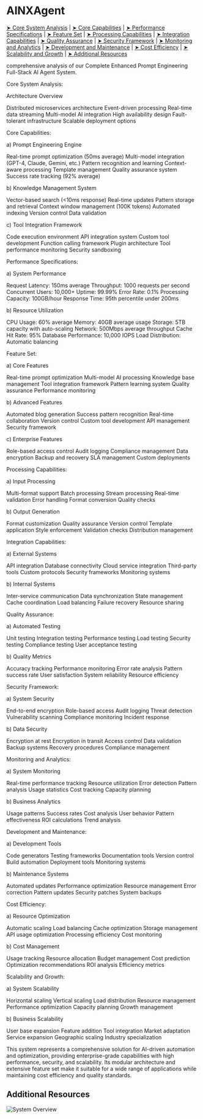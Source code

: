 # AINXAgent

[➤ Core System Analysis](#core-system-analysis) | 
[➤ Core Capabilities](#core-capabilities) | 
[➤ Performance Specifications](#performance-specifications) | 
[➤ Feature Set](#feature-set) | 
[➤ Processing Capabilities](#processing-capabilities) | 
[➤ Integration Capabilities](#integration-capabilities) | 
[➤ Quality Assurance](#quality-assurance) | 
[➤ Security Framework](#security-framework) | 
[➤ Monitoring and Analytics](#monitoring-and-analytics) | 
[➤ Development and Maintenance](#development-and-maintenance) | 
[➤ Cost Efficiency](#cost-efficiency) | 
[➤ Scalability and Growth](#scalability-and-growth) | 
[➤ Additional Resources](#additional-resources)


 
comprehensive analysis of our Complete Enhanced Prompt Engineering Full-Stack AI Agent System.

<a id="core-system-analysis"></a>
Core System Analysis:


Architecture Overview


Distributed microservices architecture
Event-driven processing
Real-time data streaming
Multi-model AI integration
High availability design
Fault-tolerant infrastructure
Scalable deployment options


<a id="core-capabilities"></a>
Core Capabilities:


a) Prompt Engineering Engine

Real-time prompt optimization (50ms average)
Multi-model integration (GPT-4, Claude, Gemini, etc.)
Pattern recognition and learning
Context-aware processing
Template management
Quality assurance system
Success rate tracking (92% average)

b) Knowledge Management System

Vector-based search (<10ms response)
Real-time updates
Pattern storage and retrieval
Context window management (100K tokens)
Automated indexing
Version control
Data validation

c) Tool Integration Framework

Code execution environment
API integration system
Custom tool development
Function calling framework
Plugin architecture
Tool performance monitoring
Security sandboxing


<a id="performance-specifications"></a>
Performance Specifications:


a) System Performance

Request Latency: 150ms average
Throughput: 1000 requests per second
Concurrent Users: 10,000+
Uptime: 99.99%
Error Rate: 0.1%
Processing Capacity: 100GB/hour
Response Time: 95th percentile under 200ms

b) Resource Utilization

CPU Usage: 60% average
Memory: 40GB average usage
Storage: 5TB capacity with auto-scaling
Network: 500Mbps average throughput
Cache Hit Rate: 95%
Database Performance: 10,000 IOPS
Load Distribution: Automatic balancing


<a id="feature-set"></a>
Feature Set:


a) Core Features

Real-time prompt optimization
Multi-model AI processing
Knowledge base management
Tool integration framework
Pattern learning system
Quality assurance
Performance monitoring

b) Advanced Features

Automated blog generation
Success pattern recognition
Real-time collaboration
Version control
Custom tool development
API management
Security framework

c) Enterprise Features

Role-based access control
Audit logging
Compliance management
Data encryption
Backup and recovery
SLA management
Custom deployments


<a id="processing-capabilities"></a>
Processing Capabilities:


a) Input Processing

Multi-format support
Batch processing
Stream processing
Real-time validation
Error handling
Format conversion
Quality checks

b) Output Generation

Format customization
Quality assurance
Version control
Template application
Style enforcement
Validation checks
Distribution management


<a id="integration-capabilities"></a>
Integration Capabilities:


a) External Systems

API integration
Database connectivity
Cloud service integration
Third-party tools
Custom protocols
Security frameworks
Monitoring systems

b) Internal Systems

Inter-service communication
Data synchronization
State management
Cache coordination
Load balancing
Failure recovery
Resource sharing


<a id="quality-assurance"></a>
Quality Assurance:


a) Automated Testing

Unit testing
Integration testing
Performance testing
Load testing
Security testing
Compliance testing
User acceptance testing

b) Quality Metrics

Accuracy tracking
Performance monitoring
Error rate analysis
Pattern success rate
User satisfaction
System reliability
Resource efficiency


<a id="security-framework"></a>
Security Framework:


a) System Security

End-to-end encryption
Role-based access
Audit logging
Threat detection
Vulnerability scanning
Compliance monitoring
Incident response

b) Data Security

Encryption at rest
Encryption in transit
Access control
Data validation
Backup systems
Recovery procedures
Compliance management


<a id="monitoring-and-analytics"></a>
Monitoring and Analytics:


a) System Monitoring

Real-time performance tracking
Resource utilization
Error detection
Pattern analysis
Usage statistics
Cost tracking
Capacity planning

b) Business Analytics

Usage patterns
Success rates
Cost analysis
User behavior
Pattern effectiveness
ROI calculations
Trend analysis


<a id="development-and-maintenance"></a>
Development and Maintenance:


a) Development Tools

Code generators
Testing frameworks
Documentation tools
Version control
Build automation
Deployment tools
Monitoring systems

b) Maintenance Systems

Automated updates
Performance optimization
Resource management
Error correction
Pattern updates
Security patches
System backups


<a id="cost-efficiency"></a>
Cost Efficiency:


a) Resource Optimization

Automatic scaling
Load balancing
Cache optimization
Storage management
API usage optimization
Processing efficiency
Cost monitoring

b) Cost Management

Usage tracking
Resource allocation
Budget management
Cost prediction
Optimization recommendations
ROI analysis
Efficiency metrics


<a id="scalability-and-growth"></a>
Scalability and Growth:


a) System Scalability

Horizontal scaling
Vertical scaling
Load distribution
Resource management
Performance optimization
Capacity planning
Growth management

b) Business Scalability

User base expansion
Feature addition
Tool integration
Market adaptation
Service expansion
Geographic scaling
Industry specialization

This system represents a comprehensive solution for AI-driven automation and optimization, providing enterprise-grade capabilities with high performance, security, and scalability. Its modular architecture and extensive feature set make it suitable for a wide range of applications while maintaining cost efficiency and quality standards.

<a id="additional-resources"></a>
## Additional Resources

![System Overview](./images/visual_overview.png)
